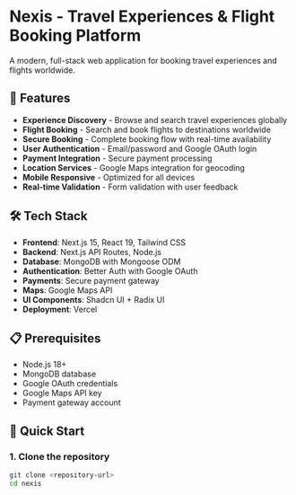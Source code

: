 # Nexis - Travel Experiences & Flight Booking Platform

A modern, full-stack web application for booking travel experiences and flights worldwide.

## 🚀 Features

- **Experience Discovery** - Browse and search travel experiences globally
- **Flight Booking** - Search and book flights to destinations worldwide  
- **Secure Booking** - Complete booking flow with real-time availability
- **User Authentication** - Email/password and Google OAuth login
- **Payment Integration** - Secure payment processing
- **Location Services** - Google Maps integration for geocoding
- **Mobile Responsive** - Optimized for all devices
- **Real-time Validation** - Form validation with user feedback

## 🛠 Tech Stack

- **Frontend**: Next.js 15, React 19, Tailwind CSS
- **Backend**: Next.js API Routes, Node.js
- **Database**: MongoDB with Mongoose ODM
- **Authentication**: Better Auth with Google OAuth
- **Payments**: Secure payment gateway
- **Maps**: Google Maps API
- **UI Components**: Shadcn UI + Radix UI
- **Deployment**: Vercel

## 📋 Prerequisites

- Node.js 18+ 
- MongoDB database
- Google OAuth credentials
- Google Maps API key
- Payment gateway account

## 🚀 Quick Start

### 1. Clone the repository

```bash
git clone <repository-url>
cd nexis